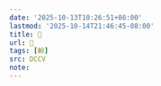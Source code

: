 ```yaml
---
date: '2025-10-13T10:26:51+08:00'
lastmod: '2025-10-14T21:46:45-08:00'
title: 􂣘
url: 􂣘
tags: [齡]
src: DCCV
note:
---
```


